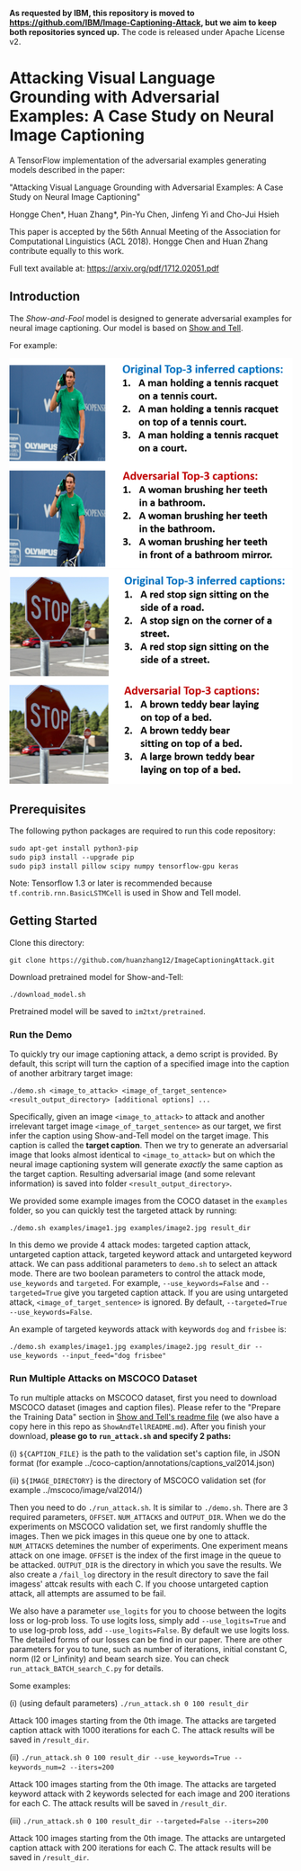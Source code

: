 **As requested by IBM, this repository is moved to https://github.com/IBM/Image-Captioning-Attack, but we aim to keep both repositories synced up.** The code is released under Apache License v2.

# Attacking Visual Language Grounding with Adversarial Examples: A Case Study on Neural Image Captioning

A TensorFlow implementation of the adversarial examples generating models described in the paper:

"Attacking Visual Language Grounding with Adversarial Examples: A Case Study on Neural Image Captioning"

Hongge Chen\*, Huan Zhang\*, Pin-Yu Chen, Jinfeng Yi and Cho-Jui Hsieh

This paper is accepted by the 56th Annual Meeting of the Association for Computational Linguistics (ACL 2018). Hongge Chen and Huan Zhang contribute equally to this work.

Full text available at: https://arxiv.org/pdf/1712.02051.pdf


## Introduction

The *Show-and-Fool* model is designed to generate adversarial examples for neural image captioning. Our model is based on  [Show and Tell](https://github.com/tensorflow/models/tree/master/research/im2txt). 

For example:

![Example captions](ReadmeImages/Fig_nadal_2_small.png)
![Example captions](ReadmeImages/Fig_stopsign_2_small.png)

## Prerequisites 

The following python packages are required to run this code repository:

```
sudo apt-get install python3-pip
sudo pip3 install --upgrade pip
sudo pip3 install pillow scipy numpy tensorflow-gpu keras
```
Note: Tensorflow 1.3 or later is recommended because `tf.contrib.rnn.BasicLSTMCell` is used in Show and Tell model.

## Getting Started

Clone this directory:

```
git clone https://github.com/huanzhang12/ImageCaptioningAttack.git
```

Download pretrained model for Show-and-Tell:

```
./download_model.sh
```

Pretrained model will be saved to `im2txt/pretrained`.

### Run the Demo

To quickly try our image captioning attack, a demo script is provided. By default, this script will turn the caption
of a specified image into the caption of another arbitrary target image:

```
./demo.sh <image_to_attack> <image_of_target_sentence> <result_output_directory> [additional options] ...
```

Specifically, given an image `<image_to_attack>` to attack and another
irrelevant target image `<image_of_target_sentence>` as our target, we first
infer the caption using Show-and-Tell model on the target image. This caption
is called the **target caption**. Then we try to generate an adversarial image
that looks almost identical to `<image_to_attack>` but on which the neural
image captioning system will generate *exactly* the same caption as the target
caption. Resulting adversarial image (and some relevant information) is saved
into folder `<result_output_directory>`.

We provided some example images from the COCO dataset in the `examples` folder,
so you can quickly test the targeted attack by running:

```
./demo.sh examples/image1.jpg examples/image2.jpg result_dir
```

In this demo we provide 4 attack modes: targeted caption attack, untargeted
caption attack, targeted keyword attack and untargeted keyword attack. 
We can pass additional parameters to `demo.sh` to select an attack mode. There are
two boolean parameters to control the attack mode, `use_keywords` and
`targeted`.  For example, `--use_keywords=False` and
`--targeted=True` give you targeted caption attack. If you are using
untargeted attack, `<image_of_target_sentence>` is ignored.
By default, `--targeted=True --use_keywords=False`.

An example of targeted keywords attack with keywords `dog` and `frisbee` is:

```
./demo.sh examples/image1.jpg examples/image2.jpg result_dir --use_keywords --input_feed="dog frisbee"
```

### Run Multiple Attacks on MSCOCO Dataset

To run multiple attacks on MSCOCO dataset, first you need to download MSCOCO dataset (images and caption files). Please refer to the "Prepare the Training Data" section in [Show and Tell's readme file](https://github.com/tensorflow/models/blob/master/research/im2txt/README.md) (we also have a copy here in this repo as `ShowAndTellREADME.md`). After you finish your download, **please go to `run_attack.sh` and specify 2 paths:**

(i) `${CAPTION_FILE}` is the path to the validation set's caption file, in JSON format (for example ../coco-caption/annotations/captions_val2014.json)

(ii) `${IMAGE_DIRECTORY}` is the directory of MSCOCO validation set (for example ../mscoco/image/val2014/)

Then you need to do `./run_attack.sh`. It is similar to `./demo.sh`. There are 3 required parameters, `OFFSET`. `NUM_ATTACKS` and `OUTPUT_DIR`. When we do the experiments on MSCOCO validation set, we first randomly shuffle the images. Then we pick images in this queue one by one to attack. `NUM_ATTACKS` detemines the number of experiments. One experiment means attack on one image. `OFFSET` is the index of the first image in the queue to be attacked. `OUTPUT_DIR` is the directory in which you save the results. We also create a `/fail_log` directory in the result directory to save the fail imagess' attcak results with each C. If you choose untargeted caption attack, all attempts are assumed to be fail. 

We also have a parameter `use_logits` for you to choose between the logits loss or log-prob loss. To use logits loss, simply add `--use_logits=True` and to use log-prob loss, add `--use_logits=False`. By default we use logits loss. The detailed forms of our losses can be find in our paper. There are other parameters for you to tune, such as number of iterations, initial constant C, norm (l2 or l_infinity) and beam search size. You can check `run_attack_BATCH_search_C.py` for details.

Some examples:

(i) (using default parameters) `./run_attack.sh 0 100 result_dir`

Attack 100 images starting from the 0th image. The attacks are targeted caption attack with 1000 iterations for each C. The attack results will be saved in `/result_dir`.

(ii) `./run_attack.sh 0 100 result_dir --use_keywords=True --keywords_num=2 --iters=200`

Attack 100 images starting from the 0th image. The attacks are targeted keyword attack with 2 keywords selected for each image and 200 iterations for each C. The attack results will be saved in `/result_dir`.

(iii) `./run_attack.sh 0 100 result_dir --targeted=False --iters=200`

Attack 100 images starting from the 0th image. The attacks are untargeted caption attack with 200 iterations for each C. The attack results will be saved in `/result_dir`.


 





